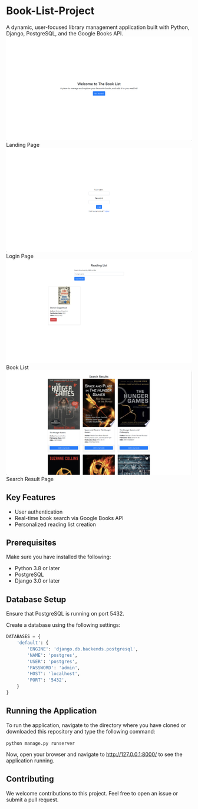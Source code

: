 # Book-List-Project

A dynamic, user-focused library management application built with Python, Django, PostgreSQL, and the Google Books API.
![Landing Page](./img/LandingPage.png)
Landing Page
![Login Page](./img/LoginPage.png)
Login Page
![Book List ](./img/BookList.png)
Book List
![Search Result](./img/SearchResult.png)
Search Result Page

## Key Features

-   User authentication
-   Real-time book search via Google Books API
-   Personalized reading list creation

## Prerequisites

Make sure you have installed the following:

-   Python 3.8 or later
-   PostgreSQL
-   Django 3.0 or later

## Database Setup

Ensure that PostgreSQL is running on port 5432.

Create a database using the following settings:

```python
DATABASES = {
    'default': {
        'ENGINE': 'django.db.backends.postgresql',
        'NAME': 'postgres',
        'USER': 'postgres',
        'PASSWORD': 'admin',
        'HOST': 'localhost',
        'PORT': '5432',
    }
}
```

## Running the Application

To run the application, navigate to the directory where you have cloned or downloaded this repository and type the following command:

`python manage.py runserver`

Now, open your browser and navigate to http://127.0.0.1:8000/ to see the application running.

## Contributing

We welcome contributions to this project. Feel free to open an issue or submit a pull request.
